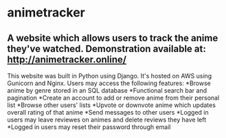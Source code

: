 # animetracker

## A website which allows users to track the anime they've watched. Demonstration available at: http://animetracker.online/

This website was built in Python using Django. It's hosted on AWS using Gunicorn and Nginx. Users may access the following features:
*Browse anime by genre stored in an SQL database
*Functional search bar and pagination
*Create an account to add or remove anime from their personal list
*Browse other users' lists 
*Upvote or downvote anime which updates overall rating of that anime
*Send messages to other users
*Logged in users may leave reviewes on animes and delete reviews they have left
*Logged in users may reset their password through email



